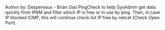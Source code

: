Author by: Despereaux - Brian Dao
PingCheck to help SysAdmin get data quickly from IPAM and filter which IP is free or in use by ping. Then, in case IP blocked ICMP, this will continue check list IP free by netcat (Check Open Port).

